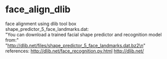 # face_align_dlib
face alignment using dlib tool box <br/>
shape_predictor_5_face_landmarks.dat: <br/>
"You can download a trained facial shape predictor and recognition model from:" <br/>
"http://dlib.net/files/shape_predictor_5_face_landmarks.dat.bz2\n" <br/>
references:
  http://dlib.net/face_recognition.py.html
  http://dlib.net/
